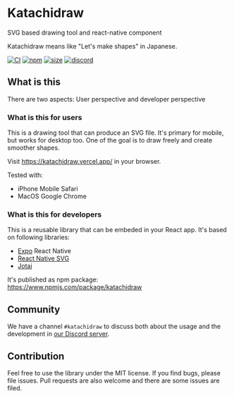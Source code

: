 # Katachidraw

SVG based drawing tool and react-native component

Katachidraw means like "Let's make shapes" in Japanese.

[![CI](https://img.shields.io/github/workflow/status/dai-shi/katachidraw/CI)](https://github.com/dai-shi/katachidraw/actions?query=workflow%3ACI)
[![npm](https://img.shields.io/npm/v/katachidraw)](https://www.npmjs.com/package/katachidraw)
[![size](https://img.shields.io/bundlephobia/minzip/katachidraw)](https://bundlephobia.com/result?p=katachidraw)
[![discord](https://img.shields.io/discord/627656437971288081)](https://discord.gg/MrQdmzd)

## What is this

There are two aspects: User perspective and developer perspective

### What is this for users

This is a drawing tool that can produce an SVG file.
It's primary for mobile, but works for desktop too.
One of the goal is to draw freely and create smoother shapes.

Visit <https://katachidraw.vercel.app/> in your browser.

Tested with:
- iPhone Mobile Safari
- MacOS Google Chrome

### What is this for developers

This is a reusable library that can be embeded in your React app.
It's based on following libraries:
- [Expo](https://expo.io) React Native
- [React Native SVG](https://github.com/react-native-svg/react-native-svg)
- [Jotai](https://github.com/pmndrs/jotai)

It's published as npm package: <https://www.npmjs.com/package/katachidraw>

## Community

We have a channel `#katachidraw` to discuss both about the usage and
the development in [our Discord server](https://discord.gg/MrQdmzd).

## Contribution

Feel free to use the library under the MIT license.
If you find bugs, please file issues.
Pull requests are also welcome and there are some issues are filed.
